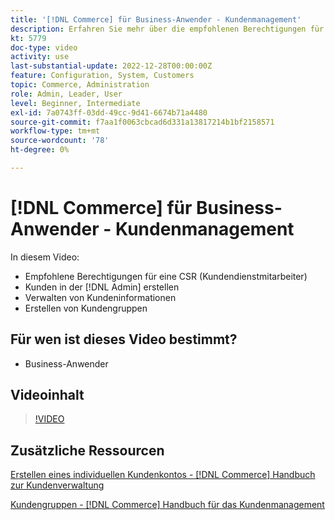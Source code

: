 ```yaml
---
title: '[!DNL Commerce] für Business-Anwender - Kundenmanagement'
description: Erfahren Sie mehr über die empfohlenen Berechtigungen für den Kundendienst, das Erstellen eines Kunden in der  [!DNL Admin], das Verwalten von Kundeninformationen und das Erstellen von Kundengruppen.
kt: 5779
doc-type: video
activity: use
last-substantial-update: 2022-12-28T00:00:00Z
feature: Configuration, System, Customers
topic: Commerce, Administration
role: Admin, Leader, User
level: Beginner, Intermediate
exl-id: 7a0743ff-03dd-49cc-9d41-6674b71a4480
source-git-commit: f7aa1f0063cbcad6d331a13817214b1bf2158571
workflow-type: tm+mt
source-wordcount: '78'
ht-degree: 0%

---
```


# [!DNL Commerce] für Business-Anwender - Kundenmanagement

In diesem Video:

- Empfohlene Berechtigungen für eine CSR (Kundendienstmitarbeiter)
- Kunden in der [!DNL Admin] erstellen
- Verwalten von Kundeninformationen
- Erstellen von Kundengruppen

## Für wen ist dieses Video bestimmt?

- Business-Anwender

## Videoinhalt

>[!VIDEO](https://video.tv.adobe.com/v/330190?quality=12&learn=on&captions=ger)

## Zusätzliche Ressourcen

[Erstellen eines individuellen Kundenkontos -  [!DNL Commerce] Handbuch zur Kundenverwaltung](https://experienceleague.adobe.com/docs/commerce-admin/customers/customer-accounts/account-create.html?lang=de)

[Kundengruppen - [!DNL Commerce] Handbuch für das Kundenmanagement](https://experienceleague.adobe.com/docs/commerce-admin/customers/customers-menu/customer-groups.html?lang=de)
